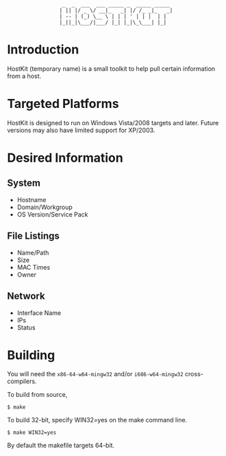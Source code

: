                       _  _  ___  ___ _____ _  _____ _____ 
                     | || |/ _ \/ __|_   _| |/ /_ _|_   _|
                     | -- | (_) \__ \ | | | ' | | |  | |  
                     |_||_|\___/|___/ |_| |_|\_\___| |_|  
                                                          

# Introduction

HostKit (temporary name) is a small toolkit to help pull certain information
from a host.

# Targeted Platforms

HostKit is designed to run on Windows Vista/2008 targets and later. Future 
versions may also have limited support for XP/2003.

# Desired Information

## System  

- Hostname
- Domain/Workgroup
- OS Version/Service Pack

## File Listings

- Name/Path
- Size
- MAC Times
- Owner

## Network

- Interface Name
- IPs
- Status

# Building

You will need the `x86-64-w64-mingw32` and/or `i686-w64-mingw32` cross-compilers.

To build from source,

	$ make

To build 32-bit, specify WIN32=yes on the make command line.

	$ make WIN32=yes

By default the makefile targets 64-bit.
